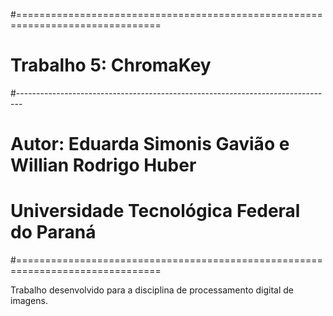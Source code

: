 #===============================================================================
# Trabalho 5: ChromaKey
#-------------------------------------------------------------------------------
# Autor: Eduarda Simonis Gavião e Willian Rodrigo Huber
# Universidade Tecnológica Federal do Paraná
#===============================================================================

Trabalho desenvolvido para a disciplina de processamento digital de imagens.
